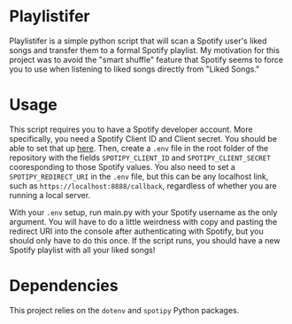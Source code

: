 # Playlistifer

Playlistifer is a simple python script that will scan a Spotify user's liked songs and transfer them to a formal Spotify playlist. My motivation for this project was to avoid the "smart shuffle" feature that Spotify seems to force you to use when listening to liked songs directly from "Liked Songs." 

# Usage

This script requires you to have a Spotify developer account. More specifically, you need a Spotify Client ID and Client secret. You should be able to set that up [here](https://developer.spotify.com/dashboard). Then, create a `.env` file in the root folder of the repository with the fields `SPOTIPY_CLIENT_ID` and `SPOTIPY_CLIENT_SECRET` cooresponding to those Spotify values. You also need to set a `SPOTIPY_REDIRECT_URI` in the `.env` file, but this can be any localhost link, such as `https://localhost:8888/callback`, regardless of whether you are running a local server. 

With your `.env` setup, run main.py with your Spotify username as the only argument. You will have to do a little weirdness with copy and pasting the redirect URI into the console after authenticating with Spotify, but you should only have to do this once. If the script runs, you should have a new Spotify playlist with all your liked songs!

# Dependencies

This project relies on the `dotenv` and `spotipy` Python packages.